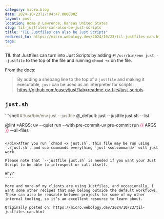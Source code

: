 ```yaml
---
category: micro.blog
date: 2024-10-23T17:04:47.000000Z
layout: post
location: Home @ Lawrence, Kansas United States
slug: til-justfiles-can-also-be-just-scripts
title: "TIL Justfiles can also be Just Scripts"
redirect_to: https://micro.webology.dev/2024/10/23/til-justfiles-can.html
tags: 
---
```


TIL that Justfiles can turn into Just Scripts by adding `#!/usr/bin/env just --justfile` to the top of the file and running `chmod +x` on the file.

From the docs:

> By adding a shebang line to the top of a `justfile` and making it executable, `just` can be used as an interpreter for scripts: <https://github.com/casey/just?tab=readme-ov-file#just-scripts>

`just.sh`
---------

<div class="highlight">```shell
<span style="color:#75715e">#!/usr/bin/env just --justfile
</span><span style="color:#75715e"></span>
@_default:
	just --justfile just.sh --list

@lint *ARGS:
    uv --quiet run --with pre-commit-uv pre-commit run <span style="color:#f92672">{{</span> ARGS <span style="color:#f92672">}}</span> --all-files

```

</div>After you run `chmod +x just.sh`, this file may be run using `./just.sh`, and sub-commands everything `just <subcommand>` will just work.

Please note that `--justfile just.sh` is needed if you want your Just Script to be able to introspect or call itself.

Why?
----

More and more of my clients are using Justfiles, and occasionally, I want some other recipes that may belong outside the default workflows. These can also be reusable between projects for some of my other internal tooling, so it’s an excellent resource to learn about.

Originally posted on: https://micro.webology.dev/2024/10/23/til-justfiles-can.html
